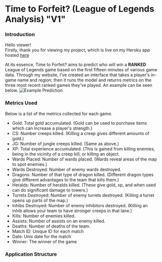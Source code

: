 # Time to Forfeit? (League of Legends Analysis) "V1"
### Introduction
Hello viewer!  
Firstly, thank you for viewing my project, which is live on my Heroku app hosted [here](https://time-to-forfeit-lol.herokuapp.com/)  
  
At its essence, Time to Forfeit? aims to predict who will win a **RANKED** League of Legends game based on the first fifteen minutes of various game data. Through my website, I've created an interface that takes a player's in-game name and region; then it runs the model and returns metrics on the three most recent ranked games they've played. An example can be seen below.
![Example Prediction](https://i.imgur.com/FWf9YnW.png)

### Metrics Used
Below is a list of the metrics collected for each game.
- Gold: Total gold accumulated. (Gold can be used to purchase items which can increase a player's strength.)  
- CS: Number creeps killed. (Killing a creep gives different amounts of gold.)  
- JG: Number of jungle creeps killed. (Same as above.)  
- XP: Total experience accumulated. (This is gained from killing enemies, being in the vicinity of a creep kill, or killing an object.  
- Wards Placed: Number of wards placed. (Wards reveal areas of the map to spot enemies.)  
- Wards Destroyed: Number of enemy wards destroyed.  
- Dragons: Number of that type of dragon killed. (Different dragon types give different advantages to the team that kills them.)  
- Heralds: Number of heralds killed. (These give gold, xp, and when used can do significant damage to towers.)  
- Turrets Destroyed: Number of enemy turrets destroyed. (Killing a turret opens up parts of the map.)  
- Inhibs Destroyed: Number of enemy inhibitors destroyed. (Killing an inhib allows your team to have stronger creeps in that lane.)  
- Kills: Number of enemies killed.  
- Assists: Number of assists on an enemy killed.  
- Deaths: Number of deaths of the team.
- Match ID: Unique ID for each match
- Date: Unix date for the match
- Winner: The winner of the game

### Application Structure
